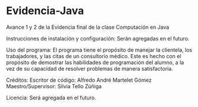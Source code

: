 # Evidencia-Java
Avance 1 y 2 de la Evidencia final de la clase Computación en Java

Instrucciones de instalación y configuración:
Serán agregadas en el futuro.

Uso del programa:
El programa tiene el propósito de manejar la clientela, los trabajadores, y las citas de un consultorio médico. Este es hecho con el propósito de demostrar las habilidades de programación del alumno, a la vez de su capacidad de resolver problemas de manera satisfactoria.

Créditos:
Escritor de código: Alfredo André Martelet Gómez
Maestro/Supervisor: Silvia Tello Zúñiga

Licencia:
Será agregada en el futuro. 
